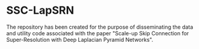 # SSC-LapSRN
The repository has been created for the purpose of disseminating the data and utility code associated with the paper "Scale-up Skip Connection for Super-Resolution with Deep Laplacian Pyramid Networks".
